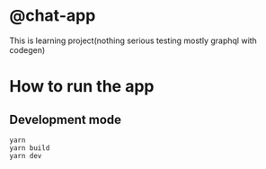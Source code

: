 # @chat-app

This is learning project(nothing serious testing mostly graphql with codegen)

# How to run the app

## Development mode

```
yarn
yarn build
yarn dev
```
